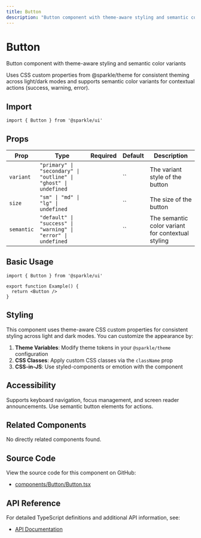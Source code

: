 ```yaml
---
title: Button
description: "Button component with theme-aware styling and semantic color variants Uses CSS custom properties from @sparkle/theme for consistent theming across light/dark modes and supports semantic color variants for contextual actions (success, warning, error)."
---
```


# Button

Button component with theme-aware styling and semantic color variants

Uses CSS custom properties from @sparkle/theme for consistent theming across light/dark modes and supports semantic color variants for contextual actions (success, warning, error).

## Import

```tsx
import { Button } from '@sparkle/ui'
```

## Props

| Prop | Type | Required | Default | Description |
| --- | --- | --- | --- | --- |
| `variant` | `"primary" \| "secondary" \| "outline" \| "ghost" \| undefined` |  | `` | The variant style of the button |
| `size` | `"sm" \| "md" \| "lg" \| undefined` |  | `` | The size of the button |
| `semantic` | `"default" \| "success" \| "warning" \| "error" \| undefined` |  | `` | The semantic color variant for contextual styling |

## Basic Usage

```tsx
import { Button } from '@sparkle/ui'

export function Example() {
  return <Button />
}
```

## Styling

This component uses theme-aware CSS custom properties for consistent styling across light and dark modes. You can customize the appearance by:

1. **Theme Variables**: Modify theme tokens in your `@sparkle/theme` configuration
2. **CSS Classes**: Apply custom CSS classes via the `className` prop
3. **CSS-in-JS**: Use styled-components or emotion with the component

## Accessibility

Supports keyboard navigation, focus management, and screen reader announcements. Use semantic button elements for actions.

## Related Components

No directly related components found.

## Source Code

View the source code for this component on GitHub:

- [components/Button/Button.tsx](https://github.com/marcusrbrown/sparkle/blob/main/packages/ui/src/components/Button/Button.tsx)

## API Reference

For detailed TypeScript definitions and additional API information, see:

- [API Documentation](/api/ui/src#button)
